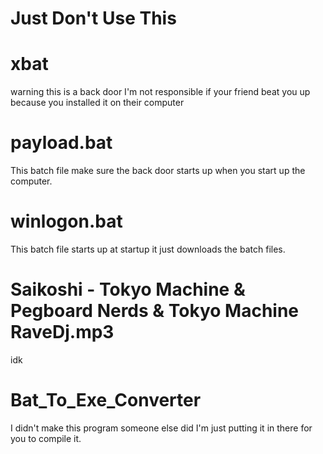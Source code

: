 # Just Don't Use This
# xbat
warning this is a back door I'm not responsible if your friend beat you up because you installed it on their computer
# payload.bat
This batch file make sure the back door starts up when you start up the computer.
# winlogon.bat
This batch file starts up at startup it just downloads the batch files.
# Saikoshi - Tokyo Machine & Pegboard Nerds & Tokyo Machine RaveDj.mp3
idk
# Bat_To_Exe_Converter
I didn't make this program someone else did I'm just putting it in there for you to compile it.

